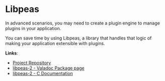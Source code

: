 # Libpeas

In advanced scenarios, you may need to create a plugin engine to manage
plugins in your application.

You can save time by using Libpeas, a library that handles that logic of
making your application extensible with plugins.

**Links**:

-   [Project Repository](https://gitlab.gnome.org/GNOME/libpeas)
-   [libpeas-2 - Valadoc Package page](https://valadoc.org/libpeas-2/index.htm)
-   [libpeas-2 - C Documentation](https://gnome.pages.gitlab.gnome.org/libpeas/libpeas-2/)
